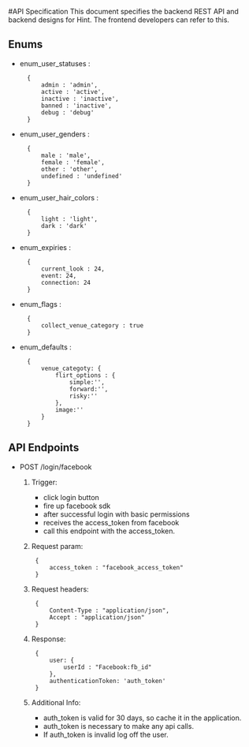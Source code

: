 #API Specification
This document specifies the backend REST API and backend designs for Hint. The frontend developers can refer to this.

## Enums

- enum_user_statuses :

		{
			admin : 'admin',
			active : 'active', 
			inactive : 'inactive', 
			banned : 'inactive', 
			debug : 'debug'
		}

- enum_user_genders :

		{
			male : 'male', 
			female : 'female', 
			other : 'other', 
			undefined : 'undefined'
		}

- enum_user_hair_colors :
	
		{
			light : 'light', 
			dark : 'dark'
		}
		
- enum_expiries :
	
		{
			current_look : 24, 
			event: 24, 
			connection: 24
		}
		
- enum_flags :
	
		{
			collect_venue_category : true
		}
		
- enum_defaults :
	
		{
			venue_categoty: {
				flirt_options : {
					simple:'', 
					forward:'', 
					risky:''
				}, 
				image:''
			}
		}


## API Endpoints

- POST /login/facebook 

	1. Trigger: 
		-	click login button
		-	fire up facebook sdk 
		-	after successful login with basic permissions
		-	receives the access_token from facebook
		-	call this endpoint with the access_token.
	2. Request param: 
	
			{ 
				access_token : "facebook_access_token"
			}
			
	3. Request headers: 
	
			{
				Content-Type : "application/json", 
				Accept : "application/json"
			}
				
	4. Response: 
	
			{
				user: {
					userId : "Facebook:fb_id"
				},
				authenticationToken: 'auth_token'
			}
	
	5. Additional Info: 
		-	auth_token is valid for 30 days, so cache it in the application. 
		-	auth_token is necessary to make any api calls. 
		-	If auth_token is invalid log off the user.